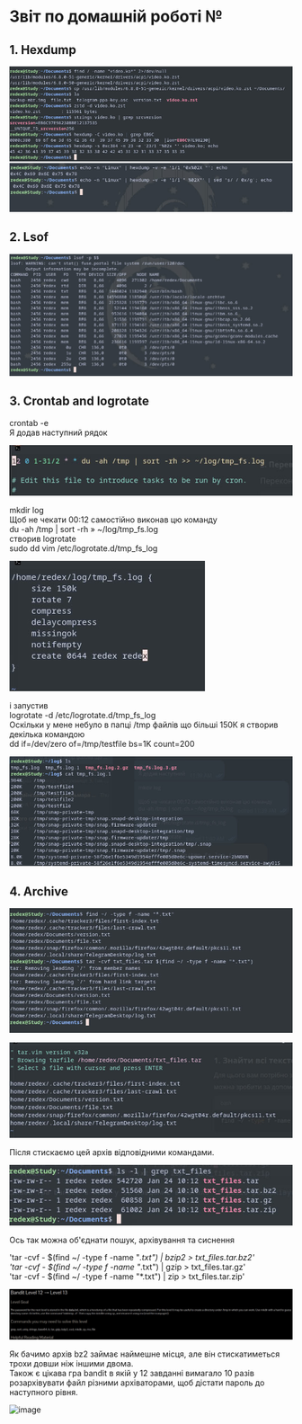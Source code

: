 
# Звіт по домашній роботі №

## 1. Hexdump

![image](https://github.com/MihaplAyMF/study/blob/main/BaseCamp/HomeWork7/Photo1.jpg)
![image](https://github.com/MihaplAyMF/study/blob/main/BaseCamp/HomeWork7/Photo2.jpg)

## 2. Lsof

![image](https://github.com/MihaplAyMF/study/blob/main/BaseCamp/HomeWork7/Photo3.jpg)

## 3. Crontab and logrotate

crontab -e  
Я додав наступний рядок

![image](https://github.com/MihaplAyMF/study/blob/main/BaseCamp/HomeWork7/Photo4.jpg)

mkdir log  
Щоб не чекати 00:12 самостійно виконав цю команду  
du -ah /tmp | sort -rh » ~/log/tmp_fs.log  
створив logrotate  
sudo dd vim /etc/logrotate.d/tmp_fs_log   

![image](https://github.com/MihaplAyMF/study/blob/main/BaseCamp/HomeWork7/Photo5.jpg)

і запустив  
logrotate -d /etc/logrotate.d/tmp_fs_log  
Оскільки у мене небуло в папці /tmp файлів що більші 150К я створив декілька командою   
dd if=/dev/zero of=/tmp/testfile bs=1K count=200  

![image](https://github.com/MihaplAyMF/study/blob/main/BaseCamp/HomeWork7/Photo6.jpg)

## 4. Archive

![image](https://github.com/MihaplAyMF/study/blob/main/BaseCamp/HomeWork7/Photo7.jpg)

![image](https://github.com/MihaplAyMF/study/blob/main/BaseCamp/HomeWork7/Photo8.jpg)

Після стискаємо цей архів відповідними командами.

![image](https://github.com/MihaplAyMF/study/blob/main/BaseCamp/HomeWork7/Photo9.jpg)

Ось так можна об'єднати пошук, архівування та сиснення   

'tar -cvf - $(find ~/ -type f -name "*.txt") | bzip2 > txt_files.tar.bz2'  
'tar -cvf - $(find ~/ -type f -name "*.txt") | gzip > txt_files.tar.gz'  
'tar -cvf - $(find ~/ -type f -name "*.txt") | zip > txt_files.tar.zip'  

![image](https://github.com/MihaplAyMF/study/blob/main/BaseCamp/HomeWork7/Photo10.jpg)

Як бачимо архів bz2 займає наймешне місця, але він стискатиметься трохи довши ніж іншими двома.   
Також є цікава гра bandit в якій у 12 завданні вимагало 10 разів розархівувати файл різними архіваторами, щоб дістати пароль до наступного рівня.   

![image](https://github.com/MihaplAyMF/study/blob/main/BaseCamp/HomeWork6/Photo10.jpg)

